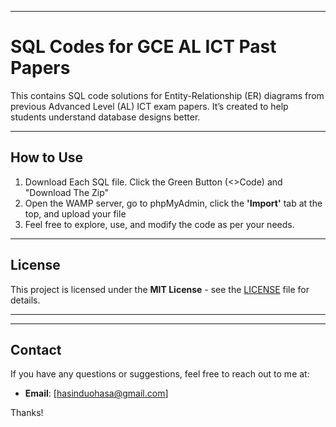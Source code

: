 

---

# SQL Codes for GCE AL ICT Past Papers

This contains SQL code solutions for Entity-Relationship (ER) diagrams from previous Advanced Level (AL) ICT exam papers. It’s created to help students understand database designs better.

---

## How to Use

1. Download Each SQL file. Click the Green Button (<>Code) and "Download The Zip"
2. Open the WAMP server, go to phpMyAdmin, click the **'Import'** tab at the top, and upload your file 
3. Feel free to explore, use, and modify the code as per your needs.

---

## License

This project is licensed under the **MIT License** - see the [LICENSE](LICENSE) file for details.

---
---

## Contact

If you have any questions or suggestions, feel free to reach out to me at:

- **Email**: [hasinduohasa@gmail.com]

Thanks!
